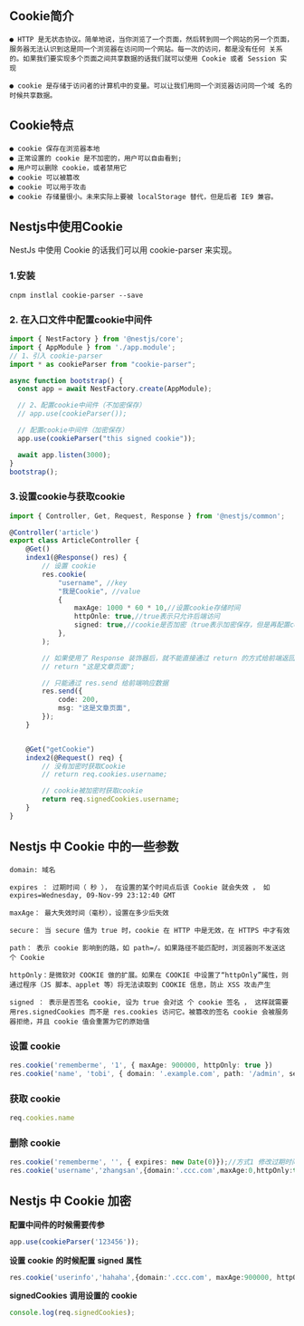## Cookie简介

```
● HTTP 是无状态协议。简单地说，当你浏览了一个页面，然后转到同一个网站的另一个页面，服务器无法认识到这是同一个浏览器在访问同一个网站。每一次的访问，都是没有任何 关系的。如果我们要实现多个页面之间共享数据的话我们就可以使用 Cookie 或者 Session 实 现

● cookie 是存储于访问者的计算机中的变量。可以让我们用同一个浏览器访问同一个域 名的时候共享数据。
```



## Cookie特点

```
● cookie 保存在浏览器本地 
● 正常设置的 cookie 是不加密的，用户可以自由看到; 
● 用户可以删除 cookie，或者禁用它 
● cookie 可以被篡改 
● cookie 可以用于攻击 
● cookie 存储量很小。未来实际上要被 localStorage 替代，但是后者 IE9 兼容。
```



## Nestjs中使用Cookie

NestJs 中使用 Cookie 的话我们可以用 cookie-parser 来实现。 

### 1.安装

```
cnpm instlal cookie-parser --save
```

### **2.** 在入口文件中配置cookie中间件

```ts
import { NestFactory } from '@nestjs/core';
import { AppModule } from './app.module';
// 1、引入 cookie-parser
import * as cookieParser from "cookie-parser";

async function bootstrap() {
  const app = await NestFactory.create(AppModule);

  // 2、配置cookie中间件（不加密保存）
  // app.use(cookieParser());

  // 配置cookie中间件（加密保存）
  app.use(cookieParser("this signed cookie"));

  await app.listen(3000);
}
bootstrap();
```

### 3.设置cookie与获取cookie

```ts
import { Controller, Get, Request, Response } from '@nestjs/common';

@Controller('article')
export class ArticleController {
    @Get()
    index1(@Response() res) {
        // 设置 cookie
        res.cookie(
            "username", //key
            "我是Cookie", //value
            {
                maxAge: 1000 * 60 * 10,//设置cookie存储时间
                httpOnle: true,//true表示只允许后端访问
                signed: true,//cookie是否加密（true表示加密保存，但是再配置cookie中间件时需要传入任意字符作为密钥）
            },
        );

        // 如果使用了 Response 装饰器后，就不能直接通过 return 的方式给前端返回数据了
        // return "这是文章页面";

        // 只能通过 res.send 给前端响应数据
        res.send({
            code: 200,
            msg: "这是文章页面",
        });
    }


    @Get("getCookie")
    index2(@Request() req) {
        // 没有加密时获取Cookie
        // return req.cookies.username;

        // cookie被加密时获取cookie
        return req.signedCookies.username;
    }
}
```



## Nestjs 中  Cookie 中的一些参数

```
domain: 域名

expires ： 过期时间（ 秒 ）， 在设置的某个时间点后该 Cookie 就会失效 ， 如expires=Wednesday, 09-Nov-99 23:12:40 GMT

maxAge： 最大失效时间（毫秒），设置在多少后失效

secure： 当 secure 值为 true 时，cookie 在 HTTP 中是无效，在 HTTPS 中才有效

path： 表示 cookie 影响到的路，如 path=/。如果路径不能匹配时，浏览器则不发送这 个 Cookie

httpOnly：是微软对 COOKIE 做的扩展。如果在 COOKIE 中设置了“httpOnly”属性，则通过程序（JS 脚本、applet 等）将无法读取到 COOKIE 信息，防止 XSS 攻击产生

signed ： 表示是否签名 cookie, 设为 true 会对这 个 cookie 签名 ， 这样就需要用res.signedCookies 而不是 res.cookies 访问它。被篡改的签名 cookie 会被服务器拒绝，并且 cookie 值会重置为它的原始值
```



### 设置 cookie 

```ts
res.cookie('rememberme', '1', { maxAge: 900000, httpOnly: true }) 
res.cookie('name', 'tobi', { domain: '.example.com', path: '/admin', secure: true }); res.cookie('rememberme', '1', { expires: new Date(Date.now() + 900000), httpOnly: true });
```

### **获取** **cookie** 

```ts
req.cookies.name
```

### **删除** **cookie** 

```ts
res.cookie('rememberme', '', { expires: new Date(0)});//方式1 修改过期时间
res.cookie('username','zhangsan',{domain:'.ccc.com',maxAge:0,httpOnly:true});//方式2 修改域名
```



## Nestjs 中 Cookie 加密

**配置中间件的时候需要传参**

```ts
app.use(cookieParser('123456'));
```

**设置** **cookie** **的时候配置** **signed** **属性**

```ts
res.cookie('userinfo','hahaha',{domain:'.ccc.com', maxAge:900000, httpOnly:true, signed:true});
```

**signedCookies** **调用设置的** **cookie**

```ts
console.log(req.signedCookies);
```

